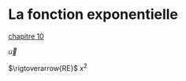 
<script id="MathJax-script" async src="https://cdn.jsdelivr.net/npm/mathjax@3/es5/tex-mml-chtml.js"></script>


# La fonction exponentielle




[chapitre 10](./chapitre10/chapitre10.md)

$\vec{u}$
 
$\rigtoverarrow{RE}$
$x^2$
